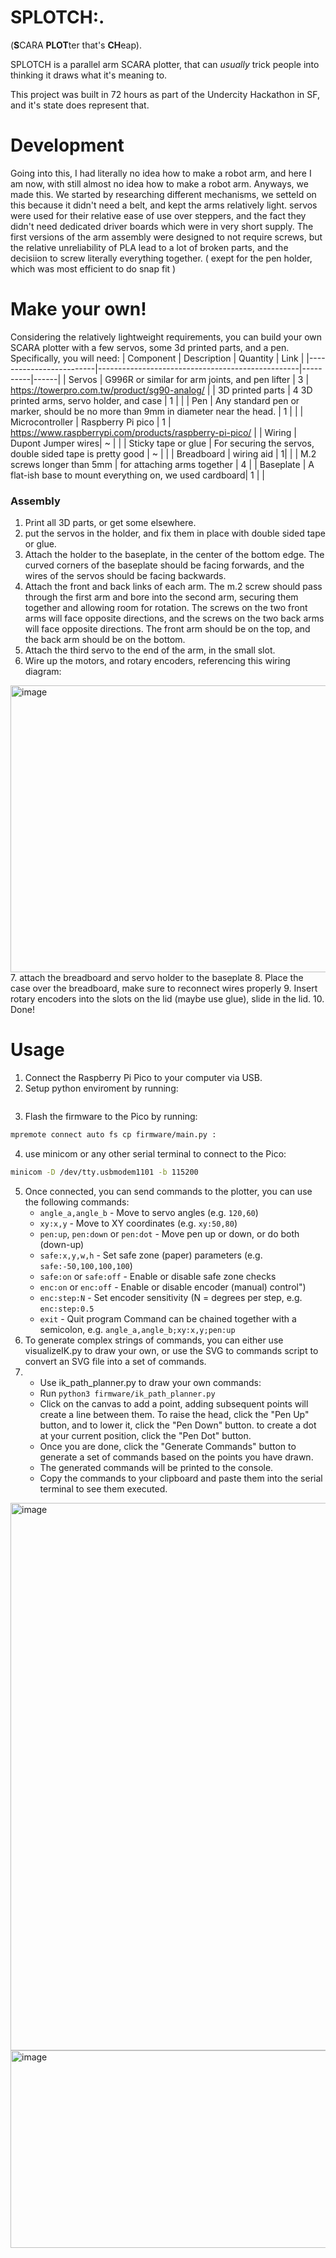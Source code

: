 # SPLOTCH:.
(**S**CARA **PLOT**ter that's **CH**eap).

SPLOTCH is a parallel arm SCARA plotter, that can *usually* trick people into thinking it draws what it's meaning to.

This project was built in 72 hours as part of the Undercity Hackathon in SF, and it's state does represent that.

# Development
Going into this, I had literally no idea how to make a robot arm, and here I am now, with still almost no idea how to make a robot arm. 
Anyways, we made this. We started by researching different mechanisms, we setteld on this because it didn't need a belt, and kept the arms relatively light. servos were used for their relative ease of use over steppers, and the fact they didn't need dedicated driver boards which were in very short supply.
The first versions of the arm assembly were designed to not require screws, but the relative unreliability of PLA lead to a lot of broken parts, and the decisiion to screw literally everything together. ( exept for the pen holder, which was most efficient to do snap fit )

# Make your own!
Considering the relatively lightweight requirements, you can build your own SCARA plotter with a few servos, some 3d printed parts, and a pen. Specifically, you will need:
| Component               | Description                                      | Quantity | Link |
|-------------------------|--------------------------------------------------|----------|------|
| Servos                  | G996R or similar for arm joints, and pen lifter             | 3       | https://towerpro.com.tw/product/sg90-analog/ |
| 3D printed parts        | 4 3D printed arms, servo holder, and case                              | 1        | |
| Pen                     | Any standard pen or marker, should be no more than 9mm in diameter near the head.  | 1  | | 
| Microcontroller         | Raspberry Pi pico                | 1       | https://www.raspberrypi.com/products/raspberry-pi-pico/ |
| Wiring                  | Dupont Jumper wires| ~ |  |
| Sticky tape or glue | For securing the servos, double sided tape is pretty good | ~ | |
| Breadboard | wiring aid | 1| |
| M.2 screws longer than 5mm | for attaching arms together | 4 |
| Baseplate | A flat-ish base to mount everything on, we used cardboard| 1 | |

### Assembly
1. Print all 3D parts, or get some elsewhere.
2. put the servos in the holder, and fix them in place with double sided tape or glue.
3. Attach the holder to the baseplate, in the center of the bottom edge. The curved corners of the baseplate should be facing forwards, and the wires of the servos should be facing backwards.
4. Attach the front and back links of each arm. The m.2 screw should pass through the first arm and bore into the second arm, securing them together and allowing room for rotation. The screws on the two front arms will face opposite directions, and the screws on the two back arms will face opposite directions.
The front arm should be on the top, and the back arm should be on the bottom.
5. Attach the third servo to the end of the arm, in the small slot.
6. Wire up the motors, and rotary encoders, referencing this wiring diagram:
<img width="602" height="459" alt="image" src="https://github.com/user-attachments/assets/63ee224e-738d-476a-a62a-4e6fc717d8ac" />
7. attach the breadboard and servo holder to the baseplate
8. Place the case over the breadboard, make sure to reconnect wires properly
9. Insert rotary encoders into the slots on the lid (maybe use glue), slide in the lid.
10. Done!


# Usage
1. Connect the Raspberry Pi Pico to your computer via USB.
2. Setup python enviroment by running:
```pip install -r requirements.txt
```
3. Flash the firmware to the Pico by running:
```bash
mpremote connect auto fs cp firmware/main.py :
```
4. use minicom or any other serial terminal to connect to the Pico:
```bash
minicom -D /dev/tty.usbmodem1101 -b 115200
```
5. Once connected, you can send commands to the plotter, you can use the following commands:
   - `angle_a,angle_b` - Move to servo angles (e.g. `120,60`)
   - `xy:x,y` - Move to XY coordinates (e.g. `xy:50,80`)
   - `pen:up`, `pen:down` or `pen:dot` - Move pen up or down, or do both (down-up)
   - `safe:x,y,w,h` - Set safe zone (paper) parameters (e.g. `safe:-50,100,100,100`)
   - `safe:on` or `safe:off` - Enable or disable safe zone checks
   - `enc:on` or `enc:off` - Enable or disable encoder (manual) control")
   - `enc:step:N` - Set encoder sensitivity (N = degrees per step, e.g. `enc:step:0.5`
   - `exit` - Quit program
  Command can be chained together with a semicolon, e.g. `angle_a,angle_b;xy:x,y;pen:up`
6. To generate complex strings of commands, you can either use visualizeIK.py to draw your own, or use the SVG to commands script to convert an SVG file into a set of commands.
7. - Use ik_path_planner.py to draw your own commands:
   - Run `python3 firmware/ik_path_planner.py`
   - Click on the canvas to add a point, adding subsequent points will create a line between them. To raise the head, click the "Pen Up" button, and to lower it, click the "Pen Down" button. to create a dot at your current position, click the "Pen Dot" button.
   - Once you are done, click the "Generate Commands" button to generate a set of commands based on the points you have drawn.
   - The generated commands will be printed to the console.
   - Copy the commands to your clipboard and paste them into the serial terminal to see them executed.
<img width="1174" height="876" alt="image" src="https://github.com/user-attachments/assets/50720b72-b19b-4c02-b11a-b8449cd2dd66" />
<img width="628" height="316" alt="image" src="https://github.com/user-attachments/assets/979031ea-504b-43e0-8e03-55fa96d630dd" />

   
